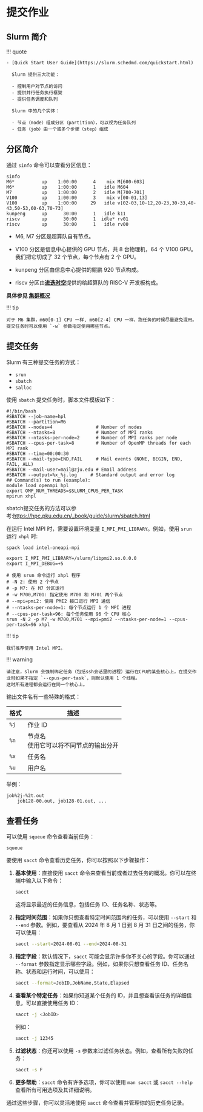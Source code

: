 # 提交作业

## Slurm 简介

!!! quote

    - [Quick Start User Guide](https://slurm.schedmd.com/quickstart.html)

      Slurm 提供三大功能：

      - 控制用户对节点的访问
      - 提供并行任务执行框架
      - 提供任务调度和队列

      Slurm 中的几个实体：

      - 节点（node）组成分区（partition），可以视为任务队列
      - 任务（job）由一个或多个步骤（step）组成


## 分区简介

通过 `sinfo` 命令可以查看分区信息：

```shell
sinfo
M6*          up    1:00:00      4    mix M[600-603]
M6*          up    1:00:00      1   idle M604
M7           up    1:00:00      2   idle M[700-701]
V100         up    1:00:00      3    mix v[00-01,13]
V100         up    1:00:00     29   idle v[02-03,10-12,20-23,30-33,40-43,50-53,60-63,70-73]
kunpeng      up      30:00      1   idle k11
riscv        up      30:00      1  idle* rv01
riscv        up      30:00      1   idle rv00
```

- M6, M7 分区是超算队自有节点。

- V100 分区是信息中心提供的 GPU 节点，共 8 台物理机，64 个 V100 GPU。我们把它切成了 32 个节点，每个节点有 2 个 GPU。

- kunpeng 分区由信息中心提供的鲲鹏 920 节点构成。

- riscv 分区由[**进迭时空**](https://www.spacemit.com/)提供的给超算队的 RISC-V 开发板构成。

**具体参见 [集群概况](./overview.md)**

!!! tip

    对于 M6 集群，m60[0-1] CPU 一样, m60[2-4] CPU 一样，跑任务的时候尽量避免混用。提交任务时可以使用 `-w` 参数指定使用哪些节点。



## 提交任务

Slurm 有三种提交任务的方式：

- `srun`
- `sbatch`
- `salloc`

使用 `sbatch` 提交任务时，脚本文件模板如下：

```shell title="job.sh"
#!/bin/bash
#SBATCH --job-name=hpl
#SBATCH --partition=M6
#SBATCH --nodes=4                # Number of nodes
#SBATCH --ntasks=8               # Number of MPI ranks
#SBATCH --ntasks-per-node=2      # Number of MPI ranks per node
#SBATCH --cpus-per-task=8        # Number of OpenMP threads for each MPI rank
#SBATCH --time=00:00:30
#SBATCH --mail-type=END,FAIL     # Mail events (NONE, BEGIN, END, FAIL, ALL)
#SBATCH --mail-user=mail@zju.edu # Email address
#SBATCH --output=%x_%j.log     # Standard output and error log
## Command(s) to run (example):
module load openmpi hpl
export OMP_NUM_THREADS=$SLURM_CPUS_PER_TASK
mpirun xhpl
```

sbatch提交任务的方法可以参考:https://hpc.pku.edu.cn/_book/guide/slurm/sbatch.html

在运行 Intel MPI 时，需要设置环境变量 `I_MPI_PMI_LIBRARY`。例如，使用 `srun` 运行 `xhpl` 时:

```shell hl_lines="3 10 12"
spack load intel-oneapi-mpi

export I_MPI_PMI_LIBRARY=/slurm/libpmi2.so.0.0.0
export I_MPI_DEBUG=+5

# 使用 srun 命令运行 xhpl 程序
# -N 2: 使用 2 个节点
# -p M7: 在 M7 分区运行
# -w M700,M701: 指定使用 M700 和 M701 两个节点
# --mpi=pmi2: 使用 PMI2 接口进行 MPI 通信
# --ntasks-per-node=1: 每个节点运行 1 个 MPI 进程
# --cpus-per-task=96: 每个任务使用 96 个 CPU 核心
srun -N 2 -p M7 -w M700,M701 --mpi=pmi2 --ntasks-per-node=1 --cpus-per-task=96 xhpl
```

!!! tip

    我们推荐使用 Intel MPI。


!!! warning

    请注意，slurm 会强制绑定任务（包括ssh会话里的进程）运行在CPU的某些核心上，在提交作业时如果不指定 `--cpus-per-task`，则默认使用 1 个线程。
    这时所有进程都会运行在同一个核心上。



输出文件名有一些特殊的格式：

| 格式 | 描述 |
| --- | --- |
| `%j` | 作业 ID |
| `%n` | 节点名<br>使用它可以将不同节点的输出分开 |
| `%x` | 任务名 |
| `%u` | 用户名 |

举例：

```text
job%2j-%2t.out
    job128-00.out, job128-01.out, ...
```

## 查看任务

可以使用 `squeue` 命令查看当前任务：

```shell
squeue
```



要使用 `sacct` 命令查看历史任务，你可以按照以下步骤操作：

1. **基本使用**：直接使用 `sacct` 命令来查看当前或者过去任务的概况。你可以在终端中输入以下命令：

   ```bash
   sacct
   ```

   这将显示最近的任务信息，包括任务 ID、任务名称、状态等。

2. **指定时间范围**：如果你只想查看特定时间范围内的任务，可以使用 `--start` 和 `--end` 参数。例如，要查看从 2024 年 8 月 1 日到 8 月 31 日之间的任务，你可以使用：

   ```bash
   sacct --start=2024-08-01 --end=2024-08-31
   ```

3. **指定字段**：默认情况下，`sacct` 可能会显示许多你不关心的字段。你可以通过 `--format` 参数指定显示哪些字段。例如，如果你只想查看任务 ID、任务名称、状态和运行时间，可以使用：

   ```bash
   sacct --format=JobID,JobName,State,Elapsed
   ```

4. **查看某个特定任务**：如果你知道某个任务的 ID，并且想查看该任务的详细信息，可以直接使用任务 ID：

   ```bash
   sacct -j <JobID>
   ```

   例如：

   ```bash
   sacct -j 12345
   ```

5. **过滤状态**：你还可以使用 `-s` 参数来过滤任务状态。例如，查看所有失败的任务：

   ```bash
   sacct -s F
   ```

6. **更多帮助**：`sacct` 命令有许多选项，你可以使用 `man sacct` 或 `sacct --help` 查看所有可用选项及其详细说明。

通过这些步骤，你可以灵活地使用 `sacct` 命令查看并管理你的历史任务记录。
